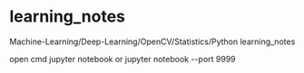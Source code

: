 # learning_notes
Machine-Learning/Deep-Learning/OpenCV/Statistics/Python  learning_notes

open cmd
jupyter notebook
or
jupyter notebook --port 9999